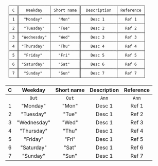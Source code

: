 ```text
 ┌───╥─────────────┬────────────╥───────────────┬───────────┐
 │ C ║   Weekday   │ Short name ║  Description  │ Reference │
 ╞═══╬═════════════╪════════════╬═══════════════╪═══════════╡
 │ 1 ║  "Monday"   │   "Mon"    ║    Desc 1     │   Ref 1   │
 ├───╫─────────────┼────────────╫───────────────┼───────────┤
 │ 2 ║  "Tuesday"  │   "Tue"    ║    Desc 2     │   Ref 2   │
 ├───╫─────────────┼────────────╫───────────────┼───────────┤
 │ 3 ║ "Wednesday" │   "Wed"    ║    Desc 3     │   Ref 3   │
 ├───╫─────────────┼────────────╫───────────────┼───────────┤
 │ 4 ║ "Thursday"  │   "Thu"    ║    Desc 4     │   Ref 4   │
 ├───╫─────────────┼────────────╫───────────────┼───────────┤
 │ 5 ║  "Friday"   │   "Fri"    ║    Desc 5     │   Ref 5   │
 ├───╫─────────────┼────────────╫───────────────┼───────────┤
 │ 6 ║ "Saturday"  │   "Sat"    ║    Desc 6     │   Ref 6   │
 ├───╫─────────────┼────────────╫───────────────┼───────────┤
 │ 7 ║  "Sunday"   │   "Sun"    ║    Desc 7     │   Ref 7   │
 └───╨─────────────┴────────────╨───────────────┴───────────┘
```

| C |   Weekday   | Short name | Description | Reference |
|:-:|:-----------:|:----------:|:-----------:|:---------:|
|   |    `Out`    |   `Out`    |    `Ann`    |   `Ann`   |
| 1 |  "Monday"   |   "Mon"    |   Desc 1    |   Ref 1   |
| 2 |  "Tuesday"  |   "Tue"    |   Desc 1    |   Ref 2   |
| 3 | "Wednesday" |   "Wed"    |   Desc 1    |   Ref 3   |
| 4 | "Thursday"  |   "Thu"    |   Desc 1    |   Ref 4   |
| 5 |  "Friday"   |   "Fri"    |   Desc 1    |   Ref 5   |
| 6 | "Saturday"  |   "Sat"    |   Desc 1    |   Ref 6   |
| 7 |  "Sunday"   |   "Sun"    |   Desc 1    |   Ref 7   |
